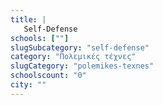 ```yaml
---
title: |
   Self-Defense
schools: [""]
slugSubcategory: "self-defense"
category: "Πολεμικές τέχνες"
slugCategory: "polemikes-texnes"
schoolscount: "0"
city: ""
---
```


